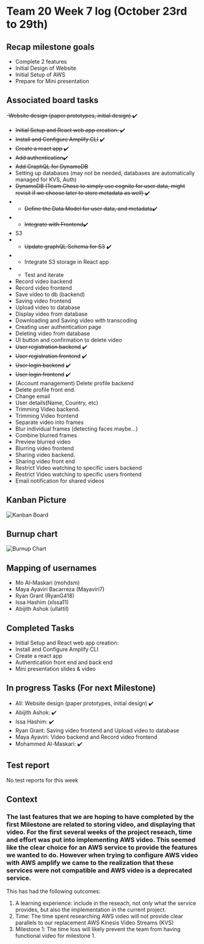 # Team 20 Week 7 log (October 23rd to 29th)
## Recap milestone goals
- Complete 2 features 
- Initial Design of Website
- Initial Setup of AWS
- Prepare for Mini presentation
## Associated board tasks 
-<s>Website design (paper prototypes, initial design) </s>✔️
- <s>Initial Setup and React web app creation: </s> ✔️
- <s>~~Install and Configure Amplify CLI~~</s> ✔️
- <s>~~Create a react app~~ </s>✔️
- <s>~~Add authentication~~</s>✔️
- <s>~~Add GraphQL for DynamoDB~~</s>
- Setting up databases (may not be needed, databases are automatically managed for KVS, Auth)
- <s>~~DynamoDB~~ (Team Chose to simply use cognito for user data, might revisit if we choose later to store metadata as well) </s> ✔️
- - <s>~~Define the Data Model for user data, and~~ metadata</s>✔️
- - <s>~~Integrate with Frontend~~</s>✔️
- S3
- - <s>~~Update graphQL Schema for S3~~</s> ✔️
- - Integrate S3 storage in React app
- - Test and iterate
- Record video backend
- Record video frontend
- Save video to db (backend)
- Saving video frontend
- Upload video to database
- Display video from database
- Downloading and Saving video with transcoding
- Creating user authentication page
- Deleting video from database
- UI button and confirmation to delete video
- <s>~~User registration backend~~</s> ✔️
- <s>~~User registration frontend~~</s> ✔️
- <s>~~User login backend~~</s> ✔️
- <s>~~User login frontend~~</s> ✔️
- (Account management) Delete profile backend
- Delete profile front end.
- Change email 
- User details(Name, Country, etc)
- Trimming Video backend.
- Trimming Video frontend
- Separate video into frames
- Blur individual frames (detecting faces maybe…)
- Combine blurred frames
- Preview blurred video
- Blurring video frontend
- Sharing video backend.
- Sharing video front end
- Restrict Video watching to specific users backend
- Restrict Video watching to specific users frontend
- Email notification for shared videos

## Kanban Picture

![Kanban Board](https://i.imgur.com/foL2woR.png)

## Burnup chart
![Burnup Chart](https://i.imgur.com/udOqr45.png)

## Mapping of usernames 
- Mo Al-Maskari (mohdsm)
- Maya Ayaviri Bacarreza (Mayaviri7)
- Ryan Grant (RyanG418)
- Issa Hashim (xIssa11)
- Abijith Ashok (ullattil)

## Completed Tasks
- Initial Setup and React web app creation:
- Install and Configure Amplify CLI
- Create a react app
- Authentication front end and back end
- Mini presentation slides & video

## In progress Tasks (For next Milestone)
* All: Website design (paper prototypes, initial design) ✔️
* Abijith Ashok: ✔️
* Issa Hashim: ✔️
* Ryan Grant: Saving video frontend and Upload video to database
* Maya Ayaviri: Video backend and Record video frontend
* Mohammed Al-Maskari: ✔️
  
## Test report
No test reports for this week

## Context
### The last features that we are hoping to have completed by the first Milestone are related to storing video, and displaying that video. For the first several weeks of the project reseach, time and effort was put into implementing AWS video. This seemed like the clear choice for an AWS service to provide the features we wanted to do. However when trying to configure AWS video with AWS amplify we came to the realization that these services were not compatible and AWS video is a deprecated service. 
This has had the following outcomes:
1. A learning experience: include in the reseach, not only what the service provides, but also the implementation in the current project.  
2. Time: The time spent researching AWS video will not provide clear parallels to our replacement AWS Kinesis Video Streams (KVS)
3. Milestone 1: The time loss will likely prevent the team from having functional video for milestone 1. 
